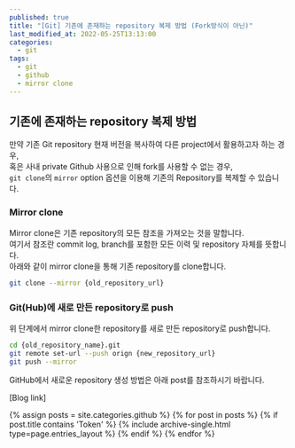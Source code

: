 ```yaml
---
published: true
title: "[Git] 기존에 존재하는 repository 복제 방법 (Fork방식이 아닌)"
last_modified_at: 2022-05-25T13:13:00
categories:
  - git
tags:
  - git
  - github
  - mirror clone
---
```


## 기존에 존재하는 repository 복제 방법
만약 기존 Git repository 현재 버전을 복사하여 다른 project에서 활용하고자 하는 경우, <br>
혹은 사내 private Github 사용으로 인해 fork를 사용할 수 없는 경우, <br>
```git clone```의 ```mirror``` option 옵션을 이용해 기존의 Repository를 복제할 수 있습니다.

### Mirror clone
Mirror clone은 기존 repository의 모든 참조을 가져오는 것을 말합니다. <br>
여기서 참조란 commit log, branch를 포함한 모든 이력 및 repository 자체를 뜻합니다. <br>
아래와 같이 mirror clone을 통해 기존 repository를 clone합니다.
```sh
git clone --mirror {old_repository_url}
```

### Git(Hub)에 새로 만든 repository로 push
위 단계에서 mirror clone한 repository를 새로 만든 repository로 push합니다.
```sh
cd {old_repository_name}.git
git remote set-url --push orign {new_repository_url}
git push --mirror
```

GitHub에서 새로운 repository 생성 방법은 아래 post를 참조하시기 바랍니다.

[Blog link] <br>

{% assign posts = site.categories.github %}
{% for post in posts %}
  {% if post.title contains 'Token' %}
    {% include archive-single.html type=page.entries_layout %}
  {% endif %} 
{% endfor %}
